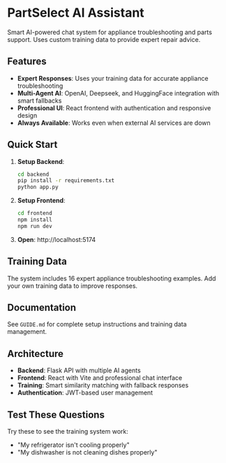 PartSelect AI Assistant
======================

Smart AI-powered chat system for appliance troubleshooting and parts support. Uses custom training data to provide expert repair advice.

## Features

- **Expert Responses**: Uses your training data for accurate appliance troubleshooting
- **Multi-Agent AI**: OpenAI, Deepseek, and HuggingFace integration with smart fallbacks
- **Professional UI**: React frontend with authentication and responsive design
- **Always Available**: Works even when external AI services are down

## Quick Start

1. **Setup Backend**:
   ```bash
   cd backend
   pip install -r requirements.txt
   python app.py
   ```

2. **Setup Frontend**:
   ```bash
   cd frontend
   npm install
   npm run dev
   ```

3. **Open**: http://localhost:5174

## Training Data

The system includes 16 expert appliance troubleshooting examples. Add your own training data to improve responses.

## Documentation

See `GUIDE.md` for complete setup instructions and training data management.

## Architecture

- **Backend**: Flask API with multiple AI agents
- **Frontend**: React with Vite and professional chat interface  
- **Training**: Smart similarity matching with fallback responses
- **Authentication**: JWT-based user management

## Test These Questions

Try these to see the training system work:
- "My refrigerator isn't cooling properly"
- "My dishwasher is not cleaning dishes properly"

